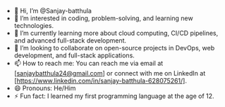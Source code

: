 - 👋 Hi, I’m @Sanjay-batthula
- 👀 I’m interested in coding, problem-solving, and learning new technologies.
- 🌱 I’m currently learning more about cloud computing, CI/CD pipelines, and advanced full-stack development.
- 💞️ I’m looking to collaborate on open-source projects in DevOps, web development, and full-stack applications.
- 📫 How to reach me: You can reach me via email at [sanjaybatthula24@gmail.com] or connect with me on LinkedIn at [https://www.linkedin.com/in/sanjay-batthula-628075261/].
- 😄 Pronouns: He/Him
- ⚡ Fun fact:  I learned my first programming language at the age of 12.

<!---
Sanjay-batthula/Sanjay-batthula is a ✨ special ✨ repository because its `README.md` (this file) appears on your GitHub profile.
You can click the Preview link to take a look at your changes.
--->

